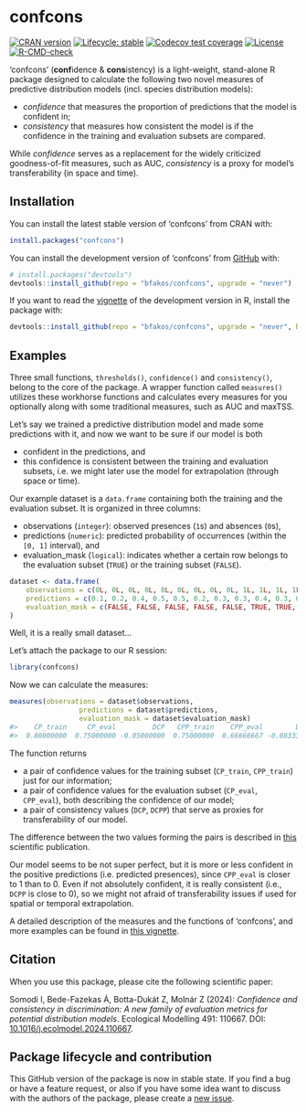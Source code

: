 
<!-- README.md is generated from README.Rmd. Please edit that file -->

# confcons

<!-- badges: start -->

[![CRAN
version](https://www.r-pkg.org/badges/version/confcons)](https://CRAN.R-project.org/package=confcons)
[![Lifecycle:
stable](https://img.shields.io/badge/lifecycle-stable-lightgreen.svg)](https://lifecycle.r-lib.org/articles/stages.html#stable)
[![Codecov test
coverage](https://codecov.io/gh/bfakos/confcons/branch/master/graph/badge.svg)](https://app.codecov.io/gh/bfakos/confcons?branch=master)
[![License](https://img.shields.io/badge/license-GPL%20%28%3E=%203%29-lightgrey.svg?style=flat)](http://www.gnu.org/licenses/gpl-3.0.html)
[![R-CMD-check](https://github.com/bfakos/confcons/actions/workflows/R-CMD-check.yaml/badge.svg)](https://github.com/bfakos/confcons/actions/workflows/R-CMD-check.yaml)
<!-- badges: end -->

‘confcons’ (**conf**idence & **cons**istency) is a light-weight,
stand-alone R package designed to calculate the following two novel
measures of predictive distribution models (incl. species distribution
models):

- *confidence* that measures the proportion of predictions that the
  model is confident in;
- *consistency* that measures how consistent the model is if the
  confidence in the training and evaluation subsets are compared.

While *confidence* serves as a replacement for the widely criticized
goodness-of-fit measures, such as AUC, *consistency* is a proxy for
model’s transferability (in space and time).

## Installation

You can install the latest stable version of ‘confcons’ from CRAN with:

``` r
install.packages("confcons")
```

You can install the development version of ‘confcons’ from
[GitHub](https://github.com/bfakos/confcons) with:

``` r
# install.packages("devtools")
devtools::install_github(repo = "bfakos/confcons", upgrade = "never")
```

If you want to read the
[vignette](https://bfakos.github.io/confcons/articles/introduction_to_confcons.html)
of the development version in R, install the package with:

``` r
devtools::install_github(repo = "bfakos/confcons", upgrade = "never", build_vignettes = TRUE)
```

## Examples

Three small functions, `thresholds()`, `confidence()` and
`consistency()`, belong to the core of the package. A wrapper function
called `measures()` utilizes these workhorse functions and calculates
every measures for you optionally along with some traditional measures,
such as AUC and maxTSS.

Let’s say we trained a predictive distribution model and made some
predictions with it, and now we want to be sure if our model is both

- confident in the predictions, and
- this confidence is consistent between the training and evaluation
  subsets, i.e. we might later use the model for extrapolation (through
  space or time).

Our example dataset is a `data.frame` containing both the training and
the evaluation subset. It is organized in three columns:

- observations (`integer`): observed presences (`1`s) and absences
  (`0`s),
- predictions (`numeric`): predicted probability of occurrences (within
  the `[0, 1]` interval), and
- evaluation_mask (`logical`): indicates whether a certain row belongs
  to the evaluation subset (`TRUE`) or the training subset (`FALSE`).

``` r
dataset <- data.frame(
    observations = c(0L, 0L, 0L, 0L, 0L, 0L, 0L, 0L, 0L, 1L, 1L, 1L, 1L, 1L, 1L, 1L, 1L, 1L),
    predictions = c(0.1, 0.2, 0.4, 0.5, 0.5, 0.2, 0.3, 0.3, 0.4, 0.3, 0.65, 0.9, 0.9, 1, 0.1, 0.5, 0.8, 0.8),
    evaluation_mask = c(FALSE, FALSE, FALSE, FALSE, FALSE, TRUE, TRUE, TRUE, TRUE, FALSE, FALSE, FALSE, FALSE, FALSE, TRUE, TRUE, TRUE, TRUE)
)
```

Well, it is a really small dataset…

Let’s attach the package to our R session:

``` r
library(confcons)
```

Now we can calculate the measures:

``` r
measures(observations = dataset$observations,
                 predictions = dataset$predictions,
                 evaluation_mask = dataset$evaluation_mask)
#>    CP_train     CP_eval         DCP   CPP_train    CPP_eval        DCPP 
#>  0.80000000  0.75000000 -0.05000000  0.75000000  0.66666667 -0.08333333
```

The function returns

- a pair of confidence values for the training subset (`CP_train`,
  `CPP_train`) just for our information;
- a pair of confidence values for the evaluation subset (`CP_eval`,
  `CPP_eval`), both describing the confidence of our model;
- a pair of consistency values (`DCP`, `DCPP`) that serve as proxies for
  transferability of our model.

The difference between the two values forming the pairs is described in
[this](https://doi.org/10.1016/j.ecolmodel.2024.110667) scientific
publication.

Our model seems to be not super perfect, but it is more or less
confident in the positive predictions (i.e. predicted presences), since
`CPP_eval` is closer to 1 than to 0. Even if not absolutely confident,
it is really consistent (i.e., `DCPP` is close to 0), so we might not
afraid of transferability issues if used for spatial or temporal
extrapolation.

A detailed description of the measures and the functions of ‘confcons’,
and more examples can be found in [this
vignette](https://bfakos.github.io/confcons/articles/introduction_to_confcons.html).

## Citation

When you use this package, please cite the following scientific paper:

Somodi I, Bede-Fazekas Á, Botta-Dukát Z, Molnár Z (2024): *Confidence
and consistency in discrimination: A new family of evaluation metrics
for potential distribution models*. Ecological Modelling 491: 110667.
DOI:
[10.1016/j.ecolmodel.2024.110667](https://doi.org/10.1016/j.ecolmodel.2024.110667).

## Package lifecycle and contribution

This GitHub version of the package is now in stable state. If you find a
bug or have a feature request, or also if you have some idea want to
discuss with the authors of the package, please create a [new
issue](https://github.com/bfakos/confcons/issues).
